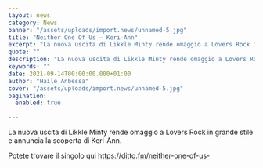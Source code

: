 ```yaml
---
layout: news
category: News
banner: "/assets/uploads/import.news/unnamed-5.jpg"
title: "Neither One Of Us – Keri-Ann"
excerpt: "La nuova uscita di Likkle Minty rende omaggio a Lovers Rock in grande stile e annuncia la scoperta di Keri-Ann. Potete trovare il singolo qui https://ditto.fm/neither-one-of-us-"
quote: ""
description: "La nuova uscita di Likkle Minty rende omaggio a Lovers Rock in grande stile e annuncia la scoperta di Keri-Ann. Potete trovare il singolo qui https://ditto.fm/neither-one-of-us-"
keywords: ""
date: 2021-09-14T00:00:00.000+01:00
author: "Haile Anbessa"
cover: "/assets/uploads/import.news/unnamed-5.jpg"
pagination:
  enabled: true

---
```


La nuova uscita di Likkle Minty rende omaggio a Lovers Rock in grande stile e annuncia la scoperta di Keri-Ann.

Potete trovare il singolo qui <https://ditto.fm/neither-one-of-us->